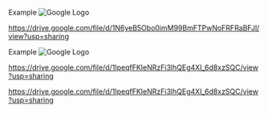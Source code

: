 Example
<img src="http://drive.google.com/uc?export=view&id=1IpeqfFKIeNRzFi3lhQEg4XI_6d8xzSQC" alt="Google Logo">

https://drive.google.com/file/d/1N6yeB5Obo0imM99BmFTPwNoFRFRaBFJl/view?usp=sharing



Example
<img src="https://drive.google.com/uc?id=1N6yeB5Obo0imM99BmFTPwNoFRFRaBFJl" alt="Google Logo">


https://drive.google.com/file/d/1IpeqfFKIeNRzFi3lhQEg4XI_6d8xzSQC/view?usp=sharing


https://drive.google.com/file/d/1IpeqfFKIeNRzFi3lhQEg4XI_6d8xzSQC/view?usp=sharing
